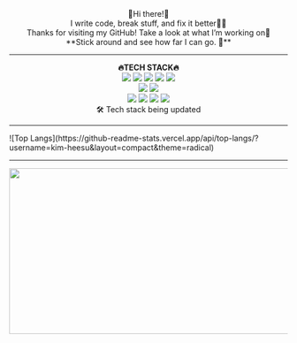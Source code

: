 <div align="center">
👋Hi there!👋<br>
I write code, break stuff, and fix it better🧑‍💻<br>
Thanks for visiting my GitHub! Take a look at what I’m working on👀<br>
**Stick around and see how far I can go. 🚀**
</div>
<hr>
<div align="center">
   <strong>🔥TECH STACK🔥</strong>
   <br>
   <img src="https://img.shields.io/badge/html5-%23E34F26.svg?style=for-the-badge&logo=html5&logoColor=white">
   <img src="https://img.shields.io/badge/css3-%231572B6.svg?style=for-the-badge&logo=css3&logoColor=white">
   <img src="https://img.shields.io/badge/jquery-%230769AD.svg?style=for-the-badge&logo=jquery&logoColor=white">
   <img src="https://img.shields.io/badge/javascript-%23323330.svg?style=for-the-badge&logo=javascript&logoColor=%23F7DF1E">
   <img src="https://img.shields.io/badge/typescript-%23007ACC.svg?style=for-the-badge&logo=typescript&logoColor=white">
   <br>
   <img src="https://img.shields.io/badge/vuejs-%2335495e.svg?style=for-the-badge&logo=vuedotjs&logoColor=%234FC08D">
   <img src="https://img.shields.io/badge/chart.js-F5788D.svg?style=for-the-badge&logo=chart.js&logoColor=white">
   <br>   
   <img src="https://img.shields.io/badge/react-%2320232a.svg?style=for-the-badge&logo=react&logoColor=%2361DAFB">
   <img src="https://img.shields.io/badge/React_Router-CA4245?style=for-the-badge&logo=react-router&logoColor=white">
   <img src="https://img.shields.io/badge/redux-%23593d88.svg?style=for-the-badge&logo=redux&logoColor=white">
   <img src="https://img.shields.io/badge/styled--components-DB7093?style=for-the-badge&logo=styled-components&logoColor=white">
   <br>
   🛠️ Tech stack being updated
</div>
<hr>
![Top Langs](https://github-readme-stats.vercel.app/api/top-langs/?username=kim-heesu&layout=compact&theme=radical)

<hr>
<a href="https://www.gitanimals.org/en_US?utm_medium=image&utm_source=kim-heesu&utm_content=farm">
<img
  src="https://render.gitanimals.org/farms/kim-heesu"
  width="600"
  height="300"
/>
</a>




